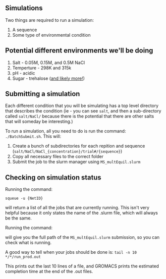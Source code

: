 ## Simulations

Two things are required to run a simulation: 
1. A sequence
2. Some type of environmental condition

## Potential different environments we'll be doing 
1. Salt - 0.05M, 0.15M, and 0.5M NaCl 
2. Temperture - 298K and 315k 
3. pH - acidic 
4. Sugar - trehalose ([and likely more!](https://github.com/marrink-lab/martini-forcefields/blob/main/martini_forcefields/regular/v3.0.0/gmx_files/martini_v3.0.0_sugars_v2.itp))


## Submitting a simulation 
Each different condition that you will be simulating has a top level directory that describes the condition (ie - you can see `salt`, and then a sub-directory called `salt/NaCl/` because there is the potential that there are other salts that will someday be interesting.)

To run a simulation, all you need to do is run the command: `./BatchSubmit.sh`.  This will:
1. Create a bunch of subdirectories for each repition and sequence (`salt/NaCl/NaCl_{concentration}/trial#/{sequence}`)
2. Copy all necessary files to the correct folder
3. Submit the job to the slurm manager using `MS_multEquil.slurm`

## Checking on simulation status 

Running the command: 

`squeue -u {NetID}`

will return a list of all the jobs that are currently running. This isn't very helpful because it only states the name of the .slurm file, which will always be the same.  

Running the command: 

will give you the full path of the `MS_multEquil.slurm` submission, so you can check what is running. 

A good way to tell when your jobs should be done is: 
`tail -n 10 */*/run_prod.out`

This prints out the last 10 lines of a file, and GROMACS prints the estimated completion time at the end of the .out files.

